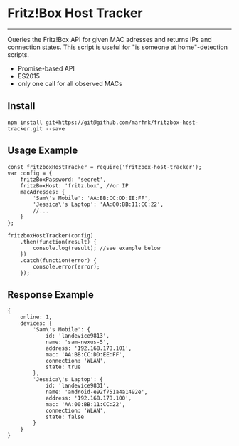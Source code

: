 # Fritz!Box Host Tracker
------

Queries the Fritz!Box API for given MAC adresses and returns IPs and connection states.
This script is useful for "is someone at home"-detection scripts.

* Promise-based API
* ES2015
* only one call for all observed MACs

## Install

    npm install git+https://git@github.com/marfnk/fritzbox-host-tracker.git --save

## Usage Example

    const fritzboxHostTracker = require('fritzbox-host-tracker');
    var config = {
        fritzBoxPassword: 'secret',
        fritzBoxHost: 'fritz.box', //or IP
        macAdresses: {
            'Sam\'s Mobile': 'AA:BB:CC:DD:EE:FF',
            'Jessica\'s Laptop': 'AA:00:BB:11:CC:22',
            //...
        }
    };

    fritzboxHostTracker(config)
        .then(function(result) {
            console.log(result); //see example below
        })
        .catch(function(error) {
            console.error(error);
        });

## Response Example

    {
        online: 1,
        devices: {
            'Sam\'s Mobile': {
                id: 'landevice9813',
                name: 'sam-nexus-5',
                address: '192.168.178.101',
                mac: 'AA:BB:CC:DD:EE:FF',
                connection: 'WLAN',
                state: true
            },
            'Jessica\'s Laptop': {
                id: 'landevice9831',
                name: 'android-e92f751a4a1492e',
                address: '192.168.178.100',
                mac: 'AA:00:BB:11:CC:22',
                connection: 'WLAN',
                state: false
            }
        }
    }
